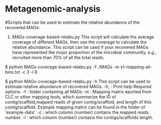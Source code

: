# Metagenomic-analysis
#Scripts that can be used to estimate the relative abundance of the recovered MAGs:
  1. MAGs-coverage-based-relabu.py
  This script will calculate the average coverage of different MAGs, then use the coverage to calculate the relative abundance. This script can be used if your recovered MAGs have represented the mojor proportion of the microbial community, e.g., recruited more than   70% of all the total reads.

  $ python MAGs-coverage-based-relabu.py -f ./MAGs -m s1-mapping-all-bins.txt -c 3 -l 8

$ python MAGs-coverage-based-relabu.py -h
This script can be used to estimate relative abundance of recovered MAGs.
-h,  : Print help
Required options:
-f   : folder containing all MAGs
-m   : Mapping matrix eported from CLC or other mapping tools, which summarize the ID of contig/scaffold,mapped reads of given contig/scaffold, and length of this contig/scaffold. Example mapping matrix can be found in the folder of 'example-data'.
-c   : which column (number) contains the mapped reads number.
-l   : which column (number) contains the contigs/scaffolds length.
